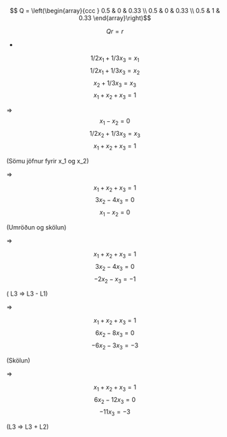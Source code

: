 $$ Q = \left(\begin{array}{ccc } 
0.5 & 0 & 0.33 \\
0.5 & 0 & 0.33 \\
0.5 & 1 & 0.33
\end{array}\right)$$

$$Qr = r$$

-


$$ 1/2 x_1 + 1/3 x_3 = x_1 $$ 
$$ 1/2 x_1 + 1/3 x_3 = x_2 $$ 
$$ x_2 + 1/3 x_3 = x_3 $$ 
$$ x_1 + x_2 + x_3 = 1 $$ 

=>
$$ x_1 - x_2 = 0 $$
$$  1/2 x_2 + 1/3 x_3 = x_3 $$ 
$$ x_1 + x_2 + x_3 = 1 $$ 

(Sömu jöfnur fyrir x_1 og x_2)

=> 

$$ x_1 + x_2 + x_3 = 1 $$ 
$$  3 x_2 -4 x_3 = 0 $$ 
$$ x_1 - x_2 = 0 $$

(Umröðun og skölun)

=> 

$$ x_1 + x_2 + x_3 = 1 $$ 
$$  3 x_2 -4 x_3 = 0 $$ 
$$ -2x_2-x_3 = -1 $$

( L3 => L3 - L1)

=> 

$$ x_1 + x_2 + x_3 = 1 $$ 
$$  6 x_2 -8 x_3 = 0 $$ 
$$ -6x_2-3x_3 = -3 $$

(Skölun)


=> 

$$ x_1 + x_2 + x_3 = 1 $$ 
$$  6 x_2 -12 x_3 = 0 $$ 
$$ -11x_3 = -3 $$

(L3 => L3 + L2)
